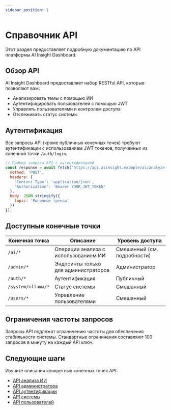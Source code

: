 ```yaml
---
sidebar_position: 1
---
```


# Справочник API

Этот раздел предоставляет подробную документацию по API платформы AI Insight Dashboard.

## Обзор API

AI Insight Dashboard предоставляет набор RESTful API, которые позволяют вам:

- Анализировать темы с помощью ИИ
- Аутентифицировать пользователей с помощью JWT
- Управлять пользователями и контролем доступа
- Отслеживать статус системы

## Аутентификация

Все запросы API (кроме публичных конечных точек) требуют аутентификации с использованием JWT токенов, полученных из конечной точки `/auth/login`.

```javascript
// Пример запроса API с аутентификацией
const response = await fetch('https://api.aiinsight.example/ai/analyze', {
  method: 'POST',
  headers: {
    'Content-Type': 'application/json',
    'Authorization': 'Bearer YOUR_JWT_TOKEN'
  },
  body: JSON.stringify({
    topic: 'Рыночные тренды'
  })
});
```

## Доступные конечные точки

| Конечная точка | Описание | Уровень доступа |
|----------|-------------|---------------|
| `/ai/*` | Операции анализа с использованием ИИ | Смешанный (см. подробности) |
| `/admin/*` | Эндпоинты только для администраторов | Администратор |
| `/auth/*` | Аутентификация | Публичный |
| `/system/ollama/*` | Статус системы | Смешанный |
| `/users/*` | Управление пользователями | Смешанный |

## Ограничения частоты запросов

Запросы API подлежат ограничению частоты для обеспечения стабильности системы. Стандартные ограничения составляют 100 запросов в минуту на каждый API ключ.

## Следующие шаги

Изучите описания конкретных конечных точек API:

- [API анализа ИИ](/docs/api/ai)
- [API администратора](/docs/api/admin)
- [API аутентификации](/docs/api/auth)
- [API системы](/docs/api/system)
- [API пользователей](/docs/api/users)
